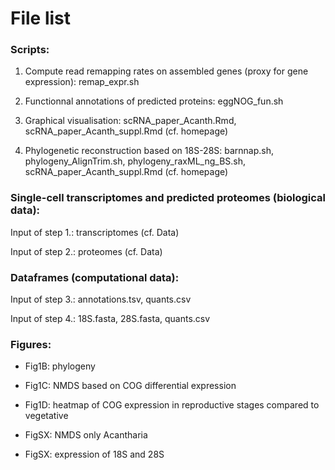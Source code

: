 # File list

### Scripts:

1. Compute read remapping rates on assembled genes (proxy for gene expression): remap_expr.sh

2. Functionnal annotations of predicted proteins: eggNOG_fun.sh

3. Graphical visualisation: scRNA_paper_Acanth.Rmd, scRNA_paper_Acanth_suppl.Rmd (cf. homepage)

4. Phylogenetic reconstruction based on 18S-28S: barnnap.sh, phylogeny_AlignTrim.sh, phylogeny_raxML_ng_BS.sh, scRNA_paper_Acanth_suppl.Rmd (cf. homepage)


### Single-cell transcriptomes and predicted proteomes (biological data):

Input of step 1.: transcriptomes (cf. Data)

Input of step 2.: proteomes (cf. Data)


### Dataframes (computational data): 

Input of step 3.: annotations.tsv, quants.csv

Input of step 4.: 18S.fasta, 28S.fasta, quants.csv


### Figures:

* Fig1B: phylogeny

* Fig1C: NMDS based on COG differential expression

* Fig1D: heatmap of COG expression in reproductive stages compared to vegetative

* FigSX: NMDS only Acantharia

* FigSX: expression of 18S and 28S

